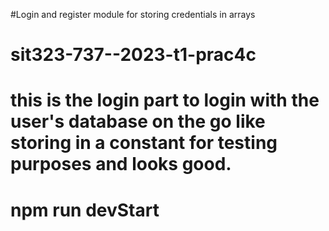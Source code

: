 #Login and register module for storing credentials in arrays

# sit323-737--2023-t1-prac4c

# this is the login part to login with the user's database on the go like storing in a constant for testing purposes and looks good.

# npm run devStart
